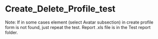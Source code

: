 # Create_Delete_Profile_test

Note: If in some cases element (select Avatar subsection) in create profile form is not found, just repeat the test.
Report .xls file is in the Test report folder.

